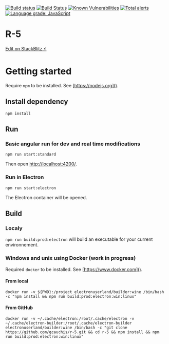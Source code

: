 [![Build status](https://ci.appveyor.com/api/projects/status/suqyuk6afshldgua?svg=true)](https://ci.appveyor.com/project/gcauchis/r-5) [![Build Status](https://travis-ci.com/gcauchis/r-5.svg?branch=master)](https://travis-ci.com/gcauchis/r-5) [![Known Vulnerabilities](https://snyk.io/test/github/gcauchis/r-5/badge.svg?targetFile=package.json)](https://snyk.io/test/github/gcauchis/r-5?targetFile=package.json) [![Total alerts](https://img.shields.io/lgtm/alerts/g/gcauchis/r-5.svg?logo=lgtm&logoWidth=18)](https://lgtm.com/projects/g/gcauchis/r-5/alerts/)
[![Language grade: JavaScript](https://img.shields.io/lgtm/grade/javascript/g/gcauchis/r-5.svg?logo=lgtm&logoWidth=18)](https://lgtm.com/projects/g/gcauchis/r-5/context:javascript)

# R-5
[Edit on StackBlitz ⚡️](https://stackblitz.com/edit/r-5)

# Getting started
Require `npm` to be installed. See [https://nodejs.org]().
## Install dependency
`npm install`
## Run
### Basic angular run for dev and real time modifications
`npm run start:standard`

Then open [http://localhost:4200/]().
### Run in Electron
`npm run start:electron`

The Electron container will be opened.
## Build
### Localy
`npm run build:prod:electron` will build an executable for your current environnement.

### Windows and unix using Docker (work in progress)
Required `docker` to be installed. See [https://www.docker.com]().
#### From local
`docker run -v ${PWD}:/project electronuserland/builder:wine /bin/bash -c "npm install && npm run build:prod:electron:win:linux"`
#### From GitHub
`docker run -v ~/.cache/electron:/root/.cache/electron -v ~/.cache/electron-builder:/root/.cache/electron-builder electronuserland/builder:wine /bin/bash -c "git clone https://github.com/gcauchis/r-5.git && cd r-5 && npm install && npm run build:prod:electron:win:linux"`
